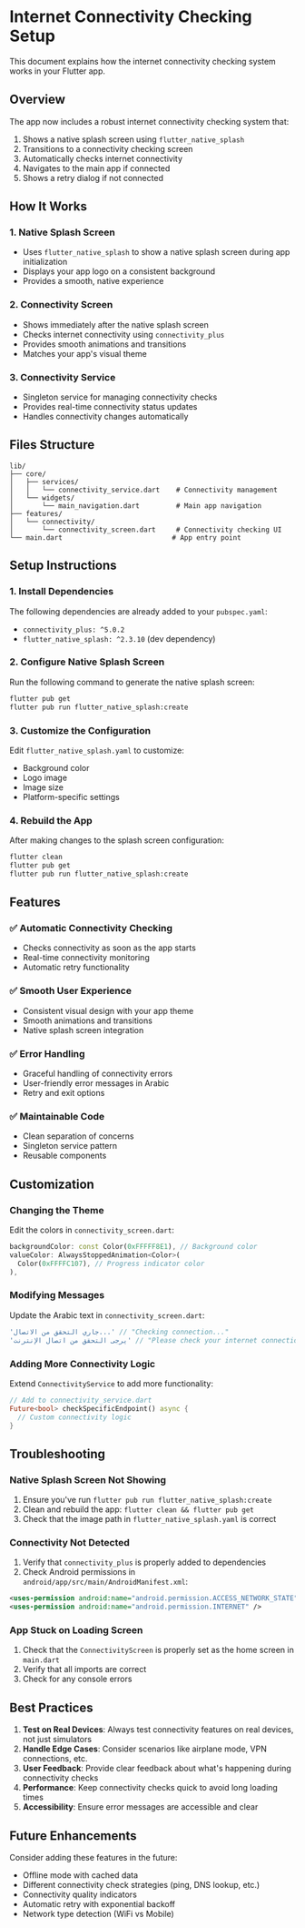 # Internet Connectivity Checking Setup

This document explains how the internet connectivity checking system works in your Flutter app.

## Overview

The app now includes a robust internet connectivity checking system that:

1. Shows a native splash screen using `flutter_native_splash`
2. Transitions to a connectivity checking screen
3. Automatically checks internet connectivity
4. Navigates to the main app if connected
5. Shows a retry dialog if not connected

## How It Works

### 1. Native Splash Screen
- Uses `flutter_native_splash` to show a native splash screen during app initialization
- Displays your app logo on a consistent background
- Provides a smooth, native experience

### 2. Connectivity Screen
- Shows immediately after the native splash screen
- Checks internet connectivity using `connectivity_plus`
- Provides smooth animations and transitions
- Matches your app's visual theme

### 3. Connectivity Service
- Singleton service for managing connectivity checks
- Provides real-time connectivity status updates
- Handles connectivity changes automatically

## Files Structure

```
lib/
├── core/
│   ├── services/
│   │   └── connectivity_service.dart    # Connectivity management
│   └── widgets/
│       └── main_navigation.dart         # Main app navigation
├── features/
│   └── connectivity/
│       └── connectivity_screen.dart     # Connectivity checking UI
└── main.dart                           # App entry point
```

## Setup Instructions

### 1. Install Dependencies
The following dependencies are already added to your `pubspec.yaml`:
- `connectivity_plus: ^5.0.2`
- `flutter_native_splash: ^2.3.10` (dev dependency)

### 2. Configure Native Splash Screen
Run the following command to generate the native splash screen:
```bash
flutter pub get
flutter pub run flutter_native_splash:create
```

### 3. Customize the Configuration
Edit `flutter_native_splash.yaml` to customize:
- Background color
- Logo image
- Image size
- Platform-specific settings

### 4. Rebuild the App
After making changes to the splash screen configuration:
```bash
flutter clean
flutter pub get
flutter pub run flutter_native_splash:create
```

## Features

### ✅ Automatic Connectivity Checking
- Checks connectivity as soon as the app starts
- Real-time connectivity monitoring
- Automatic retry functionality

### ✅ Smooth User Experience
- Consistent visual design with your app theme
- Smooth animations and transitions
- Native splash screen integration

### ✅ Error Handling
- Graceful handling of connectivity errors
- User-friendly error messages in Arabic
- Retry and exit options

### ✅ Maintainable Code
- Clean separation of concerns
- Singleton service pattern
- Reusable components

## Customization

### Changing the Theme
Edit the colors in `connectivity_screen.dart`:
```dart
backgroundColor: const Color(0xFFFFF8E1), // Background color
valueColor: AlwaysStoppedAnimation<Color>(
  Color(0xFFFFC107), // Progress indicator color
),
```

### Modifying Messages
Update the Arabic text in `connectivity_screen.dart`:
```dart
'جاري التحقق من الاتصال...' // "Checking connection..."
'يرجى التحقق من اتصال الإنترنت' // "Please check your internet connection"
```

### Adding More Connectivity Logic
Extend `ConnectivityService` to add more functionality:
```dart
// Add to connectivity_service.dart
Future<bool> checkSpecificEndpoint() async {
  // Custom connectivity logic
}
```

## Troubleshooting

### Native Splash Screen Not Showing
1. Ensure you've run `flutter pub run flutter_native_splash:create`
2. Clean and rebuild the app: `flutter clean && flutter pub get`
3. Check that the image path in `flutter_native_splash.yaml` is correct

### Connectivity Not Detected
1. Verify that `connectivity_plus` is properly added to dependencies
2. Check Android permissions in `android/app/src/main/AndroidManifest.xml`:
```xml
<uses-permission android:name="android.permission.ACCESS_NETWORK_STATE" />
<uses-permission android:name="android.permission.INTERNET" />
```

### App Stuck on Loading Screen
1. Check that the `ConnectivityScreen` is properly set as the home screen in `main.dart`
2. Verify that all imports are correct
3. Check for any console errors

## Best Practices

1. **Test on Real Devices**: Always test connectivity features on real devices, not just simulators
2. **Handle Edge Cases**: Consider scenarios like airplane mode, VPN connections, etc.
3. **User Feedback**: Provide clear feedback about what's happening during connectivity checks
4. **Performance**: Keep connectivity checks quick to avoid long loading times
5. **Accessibility**: Ensure error messages are accessible and clear

## Future Enhancements

Consider adding these features in the future:
- Offline mode with cached data
- Different connectivity check strategies (ping, DNS lookup, etc.)
- Connectivity quality indicators
- Automatic retry with exponential backoff
- Network type detection (WiFi vs Mobile) 